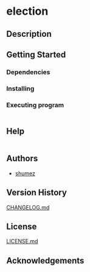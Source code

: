 <!--
Filename: 	README.md
Project: 	/Users/shume/Developer/election
Author: 	shumez <https://github.com/shumez>
Created: 	2019-07-12 20:22:8
Modified: 	2019-07-12 20:23:53
-----
Copyright (c) 2019 shumez
-->

# election

<!-- [![cover](img/)][img] -->


<!-- [docs] / [DOCS.md] -->


## Description


## Getting Started



### Dependencies



### Installing



### Executing program

```
```

## Help

```
```

## Authors

* [shumez]

## Version History

[CHANGELOG.md]

## License

[LICENSE.md]


## Acknowledgements


<!-- ------------------------------- -->
[shumez]: shumez
[img]: img/
[DOCS.md]: docs/DOCS.md
[docs]: docs/
[CHANGELOG.md]: CHANGELOG.md
[LICENSE.md]: LICENSE.md
